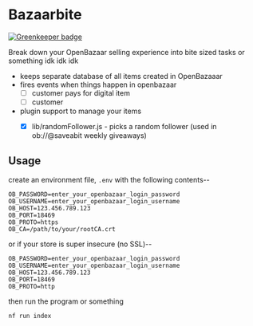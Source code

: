 # Bazaarbite

[![Greenkeeper badge](https://badges.greenkeeper.io/insanity54/bazaarbite.svg)](https://greenkeeper.io/)

Break down your OpenBazaar selling experience into bite sized tasks or something idk idk idk

* keeps separate database of all items created in OpenBazaaar
* fires events when things happen in openbazaar
  * [ ] customer pays for digital item
  * [ ] customer
* plugin support to manage your items
  * [x] lib/randomFollower.js - picks a random follower (used in ob://@saveabit weekly giveaways)


## Usage

create an environment file, `.env` with the following contents--

```
OB_PASSWORD=enter_your_openbazaar_login_password
OB_USERNAME=enter_your_openbazaar_login_username
OB_HOST=123.456.789.123
OB_PORT=18469
OB_PROTO=https
OB_CA=/path/to/your/rootCA.crt
```

or if your store is super insecure (no SSL)--

```
OB_PASSWORD=enter_your_openbazaar_login_password
OB_USERNAME=enter_your_openbazaar_login_username
OB_HOST=123.456.789.123
OB_PORT=18469
OB_PROTO=http
```


then run the program or something


    nf run index